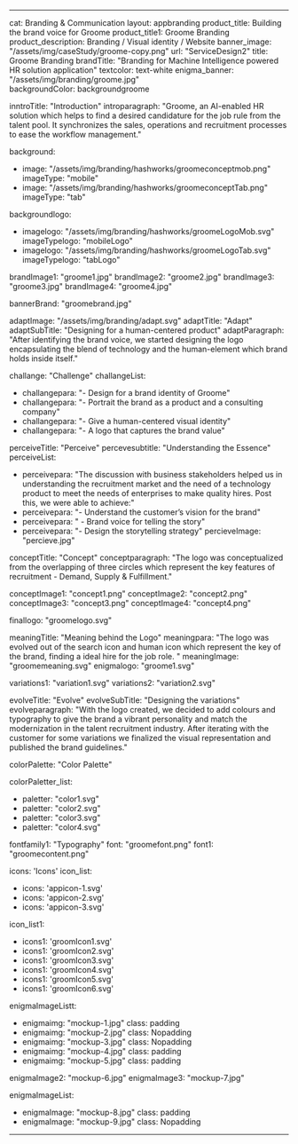 ---

cat: Branding & Communication
layout: appbranding
product_title: Building the brand voice for Groome
product_title1: Groome Branding
product_description: Branding / Visual identity / Website
banner_image: "/assets/img/caseStudy/groome-copy.png"
url: "ServiceDesign2"
title: Groome Branding
brandTitle: "Branding for Machine Intelligence powered HR solution application"
textcolor: text-white
enigma_banner: "/assets/img/branding/groome.jpg"   
backgroundColor:  backgroundgroome

inntroTitle: "Introduction"
introparagraph: "Groome, an AI-enabled HR solution which helps to find a desired candidature for the job rule from the talent pool. It synchronizes the sales, operations and recruitment processes to ease the workflow management."

background:
  - image: "/assets/img/branding/hashworks/groomeconceptmob.png"
    imageType: "mobile"
  - image: "/assets/img/branding/hashworks/groomeconceptTab.png"
    imageType: "tab"
    
backgroundlogo:
  - imagelogo: "/assets/img/branding/hashworks/groomeLogoMob.svg"
    imageTypelogo: "mobileLogo"
  - imagelogo: "/assets/img/branding/hashworks/groomeLogoTab.svg"
    imageTypelogo: "tabLogo"
    

brandImage1: "groome1.jpg"
brandImage2: "groome2.jpg"
brandImage3: "groome3.jpg"
brandImage4: "groome4.jpg"

bannerBrand: "groomebrand.jpg"

adaptImage: "/assets/img/branding/adapt.svg"
adaptTitle: "Adapt"
adaptSubTitle: "Designing for a human-centered product"
adaptParagraph: "After identifying the brand voice, we started designing the logo encapsulating the blend of technology and the human-element which brand holds inside itself."

challange: "Challenge"
challangeList:
  - challangepara: "- Design for a brand identity of Groome"
  - challangepara: "- Portrait the brand as a product and a consulting company"
  - challangepara: "- Give a human-centered visual identity"
  - challangepara: "- A logo that captures the brand value"

perceiveTitle: "Perceive"
percevesubtitle: "Understanding the Essence"
perceiveList: 
 - perceivepara: "The discussion with business stakeholders helped us in understanding the recruitment market and the need of a technology product to meet the needs of enterprises to make quality hires. Post this, we were able to achieve:"
 - perceivepara: "- Understand the customer’s vision for the brand"
 - perceivepara: " - Brand voice for telling the story"
 - perceivepara: "- Design the storytelling strategy"
percieveImage: "percieve.jpg"



conceptTitle: "Concept"
conceptparagraph: "The logo was conceptualized from the overlapping of three circles which represent the key features of recruitment - Demand, Supply & Fulfillment."

conceptImage1: "concept1.png"
conceptImage2: "concept2.png"
conceptImage3: "concept3.png"
conceptImage4: "concept4.png"

finallogo: "groomelogo.svg"

meaningTitle: "Meaning behind the Logo"
meaningpara: "The logo was evolved out of the search icon and human icon which represent the key of the brand, finding a ideal hire for the job role. "
meaningImage: "groomemeaning.svg"
enigmalogo: "groome1.svg"

variations1: "variation1.svg"
variations2: "variation2.svg"

evolveTitle: "Evolve"
evolveSubTitle: "Designing the variations"
evolveparagraph: "With the logo created, we decided to add colours and typography to give the brand a vibrant personality and match the modernization in the talent recruitment industry. After iterating with the customer for some variations we finalized the visual representation and published the brand guidelines."

colorPalette: "Color Palette"

colorPaletter_list:
  - paletter: "color1.svg"
  - paletter: "color2.svg"
  - paletter: "color3.svg"
  - paletter: "color4.svg"

fontfamily1: "Typography"
font: "groomefont.png"
font1: "groomecontent.png"

icons: 'Icons'
icon_list:
  - icons: 'appicon-1.svg'
  - icons: 'appicon-2.svg'
  - icons: 'appicon-3.svg'

icon_list1:
  - icons1: 'groomIcon1.svg'
  - icons1: 'groomIcon2.svg'
  - icons1: 'groomIcon3.svg'
  - icons1: 'groomIcon4.svg'
  - icons1: 'groomIcon5.svg'
  - icons1: 'groomIcon6.svg'


enigmaImageListt:
  - enigmaimg: "mockup-1.jpg"
    class: padding
  - enigmaimg: "mockup-2.jpg"
    class: Nopadding
  - enigmaimg: "mockup-3.jpg"
    class: Nopadding
  - enigmaimg: "mockup-4.jpg"
    class: padding
  - enigmaimg:  "mockup-5.jpg"
    class: padding

enigmaImage2: "mockup-6.jpg"
enigmaImage3: "mockup-7.jpg" 

enigmaImageList:
  - enigmaImage: "mockup-8.jpg"
    class: padding
  - enigmaImage: "mockup-9.jpg"
    class: Nopadding


---